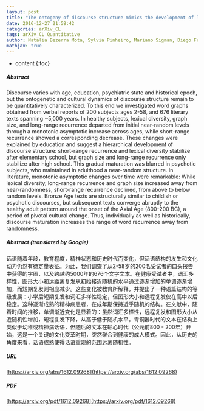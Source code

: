 ```yaml
---
layout: post
title: "The ontogeny of discourse structure mimics the development of literature"
date: 2016-12-27 21:58:42
categories: arXiv_CL
tags: arXiv_CL Quantitative
author: Natalia Bezerra Mota, Sylvia Pinheiro, Mariano Sigman, Diego Fernandez Slezak, Guillermo Cecchi, Mauro Copelli, Sidarta Ribeiro
mathjax: true
---
```


* content
{:toc}

##### Abstract
Discourse varies with age, education, psychiatric state and historical epoch, but the ontogenetic and cultural dynamics of discourse structure remain to be quantitatively characterized. To this end we investigated word graphs obtained from verbal reports of 200 subjects ages 2-58, and 676 literary texts spanning ~5,000 years. In healthy subjects, lexical diversity, graph size, and long-range recurrence departed from initial near-random levels through a monotonic asymptotic increase across ages, while short-range recurrence showed a corresponding decrease. These changes were explained by education and suggest a hierarchical development of discourse structure: short-range recurrence and lexical diversity stabilize after elementary school, but graph size and long-range recurrence only stabilize after high school. This gradual maturation was blurred in psychotic subjects, who maintained in adulthood a near-random structure. In literature, monotonic asymptotic changes over time were remarkable: While lexical diversity, long-range recurrence and graph size increased away from near-randomness, short-range recurrence declined, from above to below random levels. Bronze Age texts are structurally similar to childish or psychotic discourses, but subsequent texts converge abruptly to the healthy adult pattern around the onset of the Axial Age (800-200 BC), a period of pivotal cultural change. Thus, individually as well as historically, discourse maturation increases the range of word recurrence away from randomness.

##### Abstract (translated by Google)
话语随着年龄，教育程度，精神状态和历史时代而变化，但话语结构的发生和文化动力仍然有待定量表征。为此，我们调查了从2-58岁的200名受试者的口头报告中获得的字图，以及跨越约5000年的676个文字文本。在健康受试者中，词汇多样性，图形大小和远距离复发从初始接近随机的水平通过逐渐增加的单调逐渐增加，而短期复发则相应减少。这些变化被教育所解释，并提出了一种语篇结构的等级发展：小学后短期复发和词汇多样性稳定，但图形大小和远程复发仅在高中以后稳定。这种逐渐成熟的精神病患者，在成年期保持近乎随机的结构。在文献中，随着时间的推移，单调渐近变化是显着的：虽然词汇多样性，远程复发和图形大小从近随机性增加，短程复发下降，从高于低于随机水平。青铜器时代的文本在结构上类似于幼稚或精神病话语，但随后的文本在轴心时代（公元前800  -  200年）开始，这是一个关键的文化变革时期，突然聚合到健康的成人模式。因此，从历史的角度来看，话语成熟使得话语重现的范围远离随机性。

##### URL
[https://arxiv.org/abs/1612.09268](https://arxiv.org/abs/1612.09268)

##### PDF
[https://arxiv.org/pdf/1612.09268](https://arxiv.org/pdf/1612.09268)

